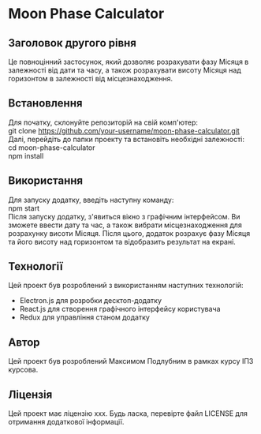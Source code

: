 __Moon Phase Calculator__
=========================


Заголовок другого рівня
------------------------


Це повноцінний застосунок, який дозволяє розрахувати фазу Місяця в залежності від дати та часу, а також розрахувати висоту Місяця над горизонтом в залежності від місцезнаходження.

__Встановлення__
----------------

Для початку, склонуйте репозиторій на свій комп'ютер:  
git clone https://github.com/your-username/moon-phase-calculator.git  
Далі, перейдіть до папки проекту та встановіть необхідні залежності:  
cd moon-phase-calculator  
npm install  

__Використання__  
----------------

Для запуску додатку, введіть наступну команду:  
npm start  
Після запуску додатку, з'явиться вікно з графічним інтерфейсом. Ви зможете ввести дату та час, а також вибрати місцезнаходження для розрахунку висоти Місяця. Після цього, додаток розрахує фазу Місяця та його висоту над горизонтом та відобразить результат на екрані.

__Технології__  
--------------

Цей проект був розроблений з використанням наступних технологій:  

- Electron.js для розробки десктоп-додатку  
- React.js для створення графічного інтерфейсу користувача  
- Redux для управління станом додатку  

__Автор__  
---------

Цей проект був розроблений Максимом Подлубним в рамках курсу ІПЗ курсова.  

__Ліцензія__  
------------

Цей проект має ліцензію ххх. Будь ласка, перевірте файл LICENSE для отримання додаткової інформації.  

